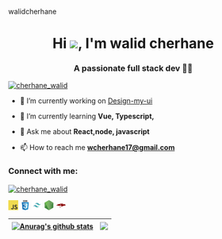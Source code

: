 walidcherhane<h1 align="center">Hi <img src="https://media.giphy.com/media/hvRJCLFzcasrR4ia7z/giphy.gif" width="25px">, I'm walid cherhane</h1>
<h3 align="center">A passionate full stack dev 🐱‍👤</h3>

<p align="left"> <a href="https://twitter.com/cherhane_walid" target="blank"><img src="https://img.shields.io/twitter/follow/cherhane_walid?logo=twitter&style=for-the-badge" alt="cherhane_walid" /></a> </p>

- 🔭 I’m currently working on [Design-my-ui](https://github.com/walidcherhane/design-my-ui)

- 🌱 I’m currently learning **Vue, Typescript,**

- 💬 Ask me about **React,node, javascript**

- 📫 How to reach me **wcherhane17@gmail.com**

<h3 align="left">Connect with me:</h3>
<p align="left">
<a href="https://twitter.com/cherhane_walid" target="blank"><img align="center" src="https://raw.githubusercontent.com/rahuldkjain/github-profile-readme-generator/master/src/images/icons/Social/twitter.svg" alt="cherhane_walid" height="30" width="40" /></a>
</p>




<code><img height="20" src="https://raw.githubusercontent.com/github/explore/80688e429a7d4ef2fca1e82350fe8e3517d3494d/topics/javascript/javascript.png"></code>
<code><img height="20" src="https://raw.githubusercontent.com/github/explore/80688e429a7d4ef2fca1e82350fe8e3517d3494d/topics/css/css.png"></code>
<code><img height="20" src="https://raw.githubusercontent.com/github/explore/80688e429a7d4ef2fca1e82350fe8e3517d3494d/topics/tailwind/tailwind.png"></code>
<code><img height="20" src="https://raw.githubusercontent.com/github/explore/80688e429a7d4ef2fca1e82350fe8e3517d3494d/topics/nodejs/nodejs.png"></code>
<code><img height="20" src="https://raw.githubusercontent.com/github/explore/80688e429a7d4ef2fca1e82350fe8e3517d3494d/topics/mongoose/mongoose.png"></code>

<!--START_SECTION:waka-->

<!--END_SECTION:waka-->


| <a href="https://github.com/walidcherhane/design_my_ui"><img align="center" src="https://github-readme-stats.vercel.app/api?username=walidcherhane&show_icons=true&include_all_commits=true&theme=buefy&hide_border=true" alt="Anurag's github stats" /></a> | <a href="https://github.com/walidcherhane/design_my_ui"><img align="center" src="https://github-readme-stats.vercel.app/api/top-langs/?username=walidcherhane&layout=compact&theme=buefy&hide_border=true" /></a> |
| ------------- | ------------- |

